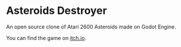 # Asteroids Destroyer
An open source clone of Atari 2600 Asteroids made on Godot Engine.

You can find the game on [itch.io](https://medinam.itch.io/asteroids-destroyer).
